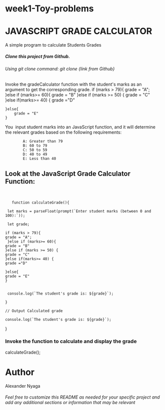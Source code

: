 # week1-Toy-problems

<h1>JAVASCRIPT GRADE CALCULATOR</h1>

A simple program to calculate Students Grades 


<h5>Clone this project from Github.</h5>
  <h6>Using git clone command: git clone {link from Github}</h6>

  Invoke the gradeCalculator function with the student's marks as an argument to get the corresponding grade.
   if (marks > 79){
        grade = "A";
    }else if (marks>= 60){
        grade = "B"
    }else if (marks >= 50) {
        grade = "C"
    }else if(marks>= 40) {
        grade ="D"

    }else{
        grade = "E"
    }

   <p>You  input student marks into an JavaScript function, and it will determine the relevant grades based on the following requirements: </p>
   
            A: Greater than 79
            B: 60 to 79
            C: 50 to 59
            D: 40 to 49
            E: Less than 40

<h2>Look at the JavaScript Grade Calculator Function:</h2>
<br>

       function calculateGrade(){

     let marks = parseFloat(prompt(`Enter student marks (between 0 and 100):`));

     let grade; 

    if (marks > 79){
    grade = "A";
     }else if (marks>= 60){
    grade = "B"
    }else if (marks >= 50) {
    grade = "C"
    }else if(marks>= 40) {
    grade ="D"

    }else{
    grade = "E"
    }


     console.log(`The student's grade is: ${grade}`);

    }

    // Output Calculated grade

    console.log(`The student's grade is: ${grade}`);
}




<h3>Invoke the function to calculate and display the grade</h3>
calculateGrade();


<h1>Author</h1>
Alexander Nyaga
<h6>Feel free to customize this README as needed for your specific project and add any additional sections or information that may be relevant</h6>



